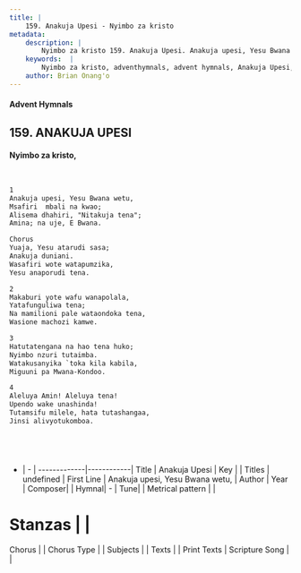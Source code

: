 ```yaml
---
title: |
    159. Anakuja Upesi - Nyimbo za kristo
metadata:
    description: |
        Nyimbo za kristo 159. Anakuja Upesi. Anakuja upesi, Yesu Bwana wetu, Msafiri  mbali na kwao; Alisema dhahiri, "Nitakuja tena";  Amina; na uje, E Bwana.   Chorus Yuaja, Yesu atarudi sasa; Anakuja duniani. Wasafiri wote watapumzika, Yesu anaporudi tena.  
    keywords:  |
        Nyimbo za kristo, adventhymnals, advent hymnals, Anakuja Upesi, Anakuja upesi, Yesu Bwana wetu,. 
    author: Brian Onang'o
---
```


#### Advent Hymnals
## 159. ANAKUJA UPESI
####  Nyimbo za kristo,

```txt


1
Anakuja upesi, Yesu Bwana wetu,
Msafiri  mbali na kwao;
Alisema dhahiri, "Nitakuja tena"; 
Amina; na uje, E Bwana. 

Chorus
Yuaja, Yesu atarudi sasa;
Anakuja duniani.
Wasafiri wote watapumzika,
Yesu anaporudi tena.

2
Makaburi yote wafu wanapolala,
Yatafunguliwa tena;
Na mamilioni pale wataondoka tena,
Wasione machozi kamwe.

3
Hatutatengana na hao tena huko;
Nyimbo nzuri tutaimba.
Watakusanyika `toka kila kabila,
Miguuni pa Mwana-Kondoo.

4
Aleluya Amin! Aleluya tena!
Upendo wake unashinda!
Tutamsifu milele, hata tutashangaa,
Jinsi alivyotukomboa.






```

- |   -  |
-------------|------------|
Title | Anakuja Upesi |
Key |  |
Titles | undefined |
First Line | Anakuja upesi, Yesu Bwana wetu, |
Author | 
Year | 
Composer| |
Hymnal|  - |
Tune|  |
Metrical pattern | |
# Stanzas |  |
Chorus |  |
Chorus Type |  |
Subjects | |
Texts |  |
Print Texts | 
Scripture Song |  |
    
